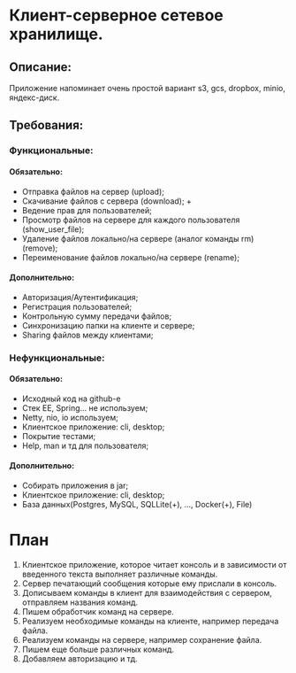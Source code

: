 # Клиент-серверное сетевое хранилище.

## Описание:

Приложение напоминает очень простой вариант s3, gcs, dropbox, minio, яндекс-диск.

## Требования:

### Функциональные:

#### Обязательно:

- Отправка файлов на сервер (upload);  
- Скачивание файлов с сервера (download);  +
- Ведение прав для пользователей;
- Просмотр файлов на сервере для каждого пользователя (show_user_file);
- Удаление файлов локально/на сервере (аналог команды rm) (remove);
- Переименование файлов локально/на сервере (rename);

#### Дополнительно:

- Авторизация/Аутентификация;
- Регистрация пользователей;
- Контрольную сумму передачи файлов;
- Синхронизацию папки на клиенте и сервере;
- Sharing файлов между клиентами;

### Нефункциональные:

#### Обязательно:

- Исходный код на github-е
- Стек EE, Spring... не используем;
- Netty, nio, io используем;
- Клиентское приложение: cli, desktop;
- Покрытие тестами;
- Help, man и тд для пользователя;

#### Дополнительно:

- Собирать приложения в jar;
- Клиентское приложение: cli, desktop;
- База данных(Postgres, MySQL, SQLLite(+), ..., Docker(+), File)

# План

1. Клиентское приложение, которое читает консоль и в зависимости от введенного текста выполняет различные команды.
2. Сервер печатающий сообщения которые ему прислали в консоль.
3. Дописываем команды в клиент для взаимодействия с сервером, отправляем названия команд.
4. Пишем обработчик команд на сервере.
5. Реализуем необходимые команды на клиенте, например передача файла.
6. Реализуем команды на сервере, например сохранение файла.
7. Пишем еще больше различных команд.
8. Добавляем авторизацию и тд.
